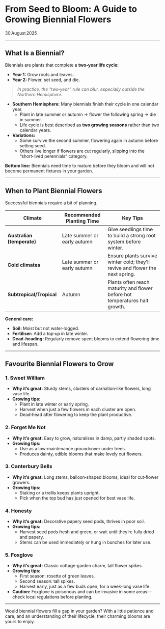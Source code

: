 # From Seed to Bloom: A Guide to Growing Biennial Flowers  

30 August 2025  

---

## What Is a Biennial?  

Biennials are plants that complete a **two‑year life cycle**:  

- **Year 1:** Grow roots and leaves.  
- **Year 2:** Flower, set seed, and die.  

> *In practice, the “two‑year” rule can blur, especially outside the Northern Hemisphere.*  

- **Southern Hemisphere:** Many biennials finish their cycle in one calendar year.  
  - Plant in late summer or autumn → flower the following spring → die in summer.  
  - Life cycle is best described as **two growing seasons** rather than two calendar years.  
- **Variations:**  
  - Some survive the second summer, flowering again in autumn before setting seed.  
  - Others live longer if flowers are cut regularly, slipping into the “short‑lived perennials” category.  

**Bottom line:** Biennials need time to mature before they bloom and will not become permanent fixtures in your garden.

---

## When to Plant Biennial Flowers  

Successful biennials require a bit of planning.  

| Climate | Recommended Planting Time | Key Tips |
|---------|--------------------------|----------|
| **Australian (temperate)** | Late summer or early autumn | Give seedlings time to build a strong root system before winter. |
| **Cold climates** | Late summer or early autumn | Ensure plants survive winter cold; they’ll revive and flower the next spring. |
| **Subtropical/Tropical** | Autumn | Plants often reach maturity and flower before hot temperatures halt growth. |

**General care:**  
- **Soil:** Moist but not water‑logged.  
- **Fertiliser:** Add a top‑up in late winter.  
- **Dead‑heading:** Regularly remove spent blooms to extend flowering time and lifespan.

---

## Favourite Biennial Flowers to Grow  

### 1. Sweet William  
- **Why it’s great:** Sturdy stems, clusters of carnation‑like flowers, long vase life.  
- **Growing tips:**  
  - Plant in late winter or early spring.  
  - Harvest when just a few flowers in each cluster are open.  
  - Dead‑head after flowering to keep the plant productive.

### 2. Forget Me Not  
- **Why it’s great:** Easy to grow, naturalises in damp, partly shaded spots.  
- **Growing tips:**  
  - Use as a low‑maintenance groundcover under trees.  
  - Produces dainty, edible blooms that make lovely cut flowers.

### 3. Canterbury Bells  
- **Why it’s great:** Long stems, balloon‑shaped blooms, ideal for cut‑flower growers.  
- **Growing tips:**  
  - Staking or a trellis keeps plants upright.  
  - Pick when the top bud has just opened for best vase life.

### 4. Honesty  
- **Why it’s great:** Decorative papery seed pods, thrives in poor soil.  
- **Growing tips:**  
  - Harvest seed pods fresh and green, or wait until they’re fully dried and papery.  
  - Stems can be used immediately or hung in bunches for later use.

### 5. Foxglove  
- **Why it’s great:** Classic cottage‑garden charm, tall flower spikes.  
- **Growing tips:**  
  - First season: rosette of green leaves.  
  - Second season: tall spikes.  
  - Harvest early, just as a few buds open, for a week‑long vase life.  
- **Caution:** Foxglove is poisonous and can be invasive in some areas—check local regulations before planting.

---

Would biennial flowers fill a gap in your garden? With a little patience and care, and an understanding of their lifecycle, their charming blooms are yours to enjoy.